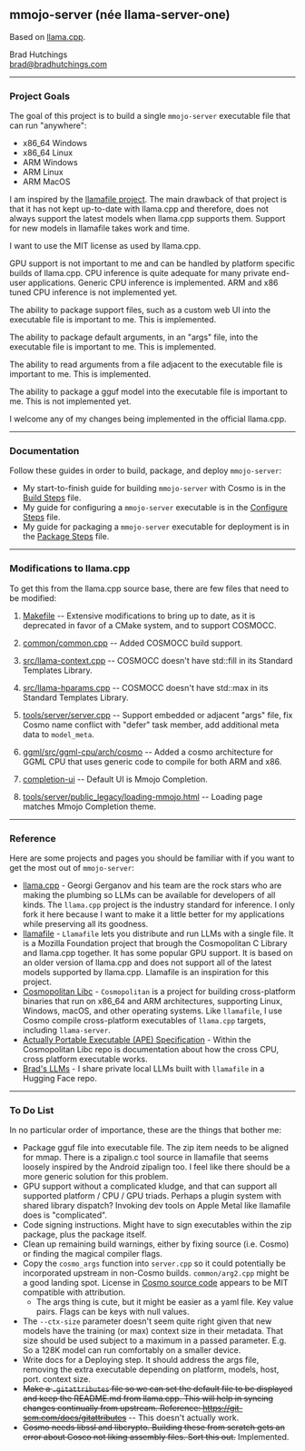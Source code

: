 ## mmojo-server (née llama-server-one)
Based on [llama.cpp](https://github.com/ggml-org/llama.cpp).

Brad Hutchings<br/>
brad@bradhutchings.com

---
### Project Goals

The goal of this project is to build a single `mmojo-server` executable file that can run "anywhere":
- x86_64 Windows
- x86_64 Linux
- ARM Windows
- ARM Linux
- ARM MacOS

I am inspired by the [llamafile project](https://github.com/Mozilla-Ocho/llamafile). The main drawback of that project is that it has not kept up-to-date with llama.cpp and therefore, does not always support the latest models when llama.cpp supports them. Support for new models in llamafile takes work and time.

I want to use the MIT license as used by llama.cpp.

GPU support is not important to me and can be handled by platform specific builds of llama.cpp. CPU inference is quite adequate for many private end-user applications. Generic CPU inference is implemented. ARM and x86 tuned CPU inference is not implemented yet.

The ability to package support files, such as a custom web UI into the executable file is important to me. This is implemented.

The ability to package default arguments, in an "args" file, into the executable file is important to me. This is implemented.

The ability to read arguments from a file adjacent to the executable file is important to me. This is implemented.

The ability to package a gguf model into the executable file is important to me. This is not implemented yet.

I welcome any of my changes being implemented in the official llama.cpp.

---
### Documentation
Follow these guides in order to build, package, and deploy `mmojo-server`:
- My start-to-finish guide for building `mmojo-server` with Cosmo is in the [Build Steps](docs/Build-mmojo-server.md) file.
- My guide for configuring a `mmojo-server` executable is in the [Configure Steps](docs/Configure-mmojo-server.md) file.
- My guide for packaging a `mmojo-server` executable for deployment is in the [Package Steps](docs/Package-mmojo-server.md) file.

---
### Modifications to llama.cpp

To get this from the llama.cpp source base, there are few files that need to be modified:

1. [Makefile](Makefile) -- Extensive modifications to bring up to date, as it is deprecated in favor of a CMake system, and to support COSMOCC.

2. [common/common.cpp](common/common-mmojo.cpp) -- Added COSMOCC build support.

3. [src/llama-context.cpp](src/llama-context-mmojo.cpp) -- COSMOCC doesn't have std::fill in its Standard Templates Library.

4. [src/llama-hparams.cpp](src/llama-hparams-mmojo.cpp) -- COSMOCC doesn't have std::max in its Standard Templates Library.

5. [tools/server/server.cpp](tools/server/server-mmojo.cpp) -- Support embedded or adjacent "args" file, fix Cosmo name conflict with "defer" task member, add additional meta data to `model_meta`.

6. [ggml/src/ggml-cpu/arch/cosmo](ggml/src/ggml-cpu/arch/cosmo) -- Added a cosmo architecture for GGML CPU that uses generic code to compile for both ARM and x86.

7. [completion-ui](completion-ui) -- Default UI is Mmojo Completion.

8. [tools/server/public_legacy/loading-mmojo.html](tools/server/public_legacy/loading-mmojo.html) -- Loading page matches Mmojo Completion theme.

---
### Reference

Here are some projects and pages you should be familiar with if you want to get the most out of `mmojo-server`:
- [llama.cpp](https://github.com/ggml-org/llama.cpp) - Georgi Gerganov and his team are the rock stars who are making the plumbing so LLMs can be available for developers of all kinds. The `llama.cpp` project is the industry standard for inference. I only fork it here because I want to make it a little better for my applications while preserving all its goodness.
- [llamafile](https://github.com/Mozilla-Ocho/llamafile) - `Llamafile` lets you distribute and run LLMs with a single file. It is a Mozilla Foundation project that brough the Cosmopolitan C Library and llama.cpp together. It has some popular GPU support. It is based on an older version of llama.cpp and does not support all of the latest models supported by llama.cpp. Llamafile is an inspiration for this project.
- [Cosmopolitan Libc](https://github.com/jart/cosmopolitan) - `Cosmopolitan` is a project for building cross-platform binaries that run on x86_64 and ARM architectures, supporting Linux, Windows, macOS, and other operating systems. Like `llamafile`, I use Cosmo compile cross-platform executables of `llama.cpp` targets, including `llama-server`.
- [Actually Portable Executable (APE) Specification](https://github.com/jart/cosmopolitan/blob/master/ape/specification.md) - Within the Cosmopolitan Libc repo is documentation about how the cross CPU, cross platform executable works.
- [Brad's LLMs](https://huggingface.co/bradhutchings/Brads-LLMs) - I share private local LLMs built with `llamafile` in a Hugging Face repo.

---
### To Do List

In no particular order of importance, these are the things that bother me:
- Package gguf file into executable file. The zip item needs to be aligned for mmap. There is a zipalign.c tool source in llamafile that seems loosely inspired by the Android zipalign too. I feel like there should be a more generic solution for this problem.
- GPU support without a complicated kludge, and that can support all supported platform / CPU / GPU triads. Perhaps a plugin system with shared library dispatch? Invoking dev tools on Apple Metal like llamafile does is "complicated".
- Code signing instructions. Might have to sign executables within the zip package, plus the package itself.
- Clean up remaining build warnings, either by fixing source (i.e. Cosmo) or finding the magical compiler flags.
- Copy the `cosmo_args` function into `server.cpp` so it could potentially be incorporated upstream in non-Cosmo builds. `common/arg2.cpp` might be a good landing spot. License in [Cosmo source code](https://github.com/jart/cosmopolitan/blob/master/tool/args/args2.c) appears to be MIT compatible with attribution.
  - The args thing is cute, but it might be easier as a yaml file. Key value pairs. Flags can be keys with null values.
- The `--ctx-size` parameter doesn't seem quite right given that new models have the training (or max) context size in their metadata. That size should be used subject to a maximum in a passed parameter. E.g. So a 128K model can run comfortably on a smaller device.
- Write docs for a Deploying step. It should address the args file, removing the extra executable depending on platform, models, host, port. context size.
- ~~Make a `.gitattributes` file so we can set the default file to be displayed and keep the README.md from llama.cpp. This will help in syncing changes continually from upstream. Reference: https://git-scm.com/docs/gitattributes~~ -- This doesn't actually work.
- ~~Cosmo needs libssl and libcrypto. Building these from scratch gets an error about Cosco not liking assembly files. Sort this out.~~ Implemented.
